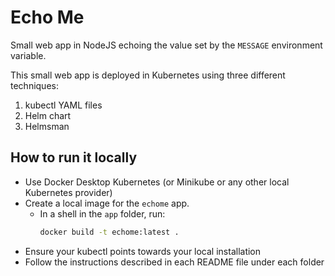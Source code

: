 # Echo Me

Small web app in NodeJS echoing the value set by the `MESSAGE` environment variable.

This small web app is deployed in Kubernetes using three different techniques:

1. kubectl YAML files
2. Helm chart
3. Helmsman

## How to run it locally

- Use Docker Desktop Kubernetes (or Minikube or any other local Kubernetes provider)
- Create a local image for the `echome` app.
  - In a shell in the `app` folder, run:
    ```sh
    docker build -t echome:latest .
    ```
- Ensure your kubectl points towards your local installation
- Follow the instructions described in each README file under each folder
